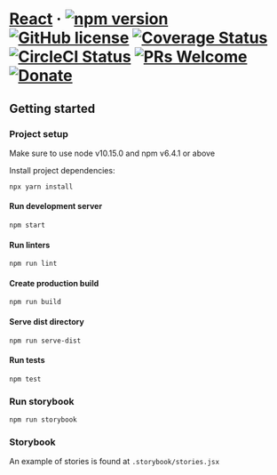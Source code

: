 # [React](http://gnowth.github.io/react/) &middot; [![npm version](https://img.shields.io/npm/v/@entity/core.svg?style=flat)](https://www.npmjs.com/package/@entity/core) [![GitHub license](https://img.shields.io/npm/l/@entity/core.svg?style=flat)](https://github.com/gnowth/react/blob/master/LICENSE) [![Coverage Status](https://coveralls.io/repos/github/gnowth/react/badge.svg?branch=master)](https://coveralls.io/github/gnowth/react?branch=master) [![CircleCI Status](https://img.shields.io/circleci/project/github/gnowth/react.svg?style=flat&label=circle)](https://circleci.com/gh/gnowth/react/tree/master) [![PRs Welcome](https://img.shields.io/badge/PRs-welcome-brightgreen.svg)](https://github.com/gnowth/react/blob/master/CONTRIBUTING) [![Donate](https://img.shields.io/badge/Donate-PayPal-green.svg)](paypal.me/gnowth)

## Getting started

### Project setup

Make sure to use node v10.15.0 and npm v6.4.1 or above

Install project dependencies:

```
npx yarn install
```

#### Run development server

```
npm start
```

#### Run linters

```
npm run lint
```

#### Create production build

```
npm run build
```

#### Serve dist directory

```
npm run serve-dist
```

#### Run tests

```
npm test
```

### Run storybook

```
npm run storybook
```

### Storybook

An example of stories is found at `.storybook/stories.jsx`
